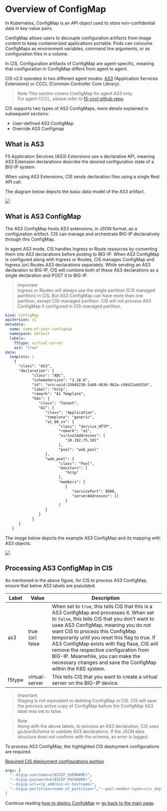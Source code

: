 # Overview of ConfigMap
In Kubernetes, ConfigMap is an API object used to store non-confidential data in key-value pairs.

ConfigMap allows users to decouple configuration artifacts from image content to keep containerized applications portable. Pods can consume ConfigMaps as environment variables, command line arguments, or as configuration files in a volume.

In CIS, Configuration artifacts of ConfigMap are agent-specific, meaning that configuration in ConfigMap differs from agent to agent. 

CIS v2.0 operates in two different agent modes: [AS3](https://clouddocs.f5.com/products/extensions/f5-appsvcs-extension/latest/) (Application Services Extensions) or CCCL (Common Controller Core Library).

>Note
This section covers ConfigMap for agent AS3 only.   
For agent CCCL, please refer to [f5-cccl github repo](https://github.com/f5devcentral/f5-cccl).  

CIS supports two types of AS3 ConfigMaps, more details explained in subsequent sections:

* User-defined AS3 ConfigMap
* Override AS3 Configmap

## What is AS3
F5 Application Services (AS3) Extensions use a declarative API, meaning AS3 Extension declarations describe the desired configuration state of a BIG-IP system.

When using AS3 Extensions, CIS sends declaration files using a single Rest API call.

The diagram below depicts the basic data model of the AS3 artifact.

![](https://clouddocs.f5.com/containers/latest/_images/config-map-diagram.png)

## What is AS3 ConfigMap
The AS3 ConfigMap hosts AS3 extensions, in JSON format, as a configuration artifact. CIS can manage and orchestrate BIG-IP declaratively through this ConfigMap.

In agent AS3 mode, CIS handles Ingress or Route resources by converting them into AS3 declarations before posting to BIG-IP. When AS3 ConfigMap is configured along with Ingress or Routes, CIS manages ConfigMap and Ingress (or) Routes AS3 declarations separately. While sending an AS3 declaration to BIG-IP, CIS will combine both of these AS3 declarations as a single declaration and POST it to BIG-IP.

>Important  
Ingress or Routes will always use the single partition (CIS managed partition) in CIS. But AS3 ConfigMap can have more than one partition, except CIS-managed partition. CIS will not process AS3 ConfigMap if configured in CIS-managed partition.

```yaml
kind: ConfigMap
apiVersion: v1
metadata:
  name: name-of-your-configmap
  namespace: default
  labels:
    f5type: virtual-server
    as3: "true"
data:
  template: |
    {
      "class": "AS3",
      "declaration": {
            "class": "ADC",
            "schemaVersion": "3.18.0",
            "id": "urn:uuid:33045210-3ab8-4636-9b2a-c98d22ab915d",
            "label": "http",
            "remark": "A1 Template",
            "k8s": {
               "class": "Tenant",
               "A1": {
                  "class": "Application",
                  "template": "generic",
                  "a1_80_vs": {
                        "class": "Service_HTTP",
                        "remark": "a1",
                        "virtualAddresses": [
                           "10.192.75.101"
                        ],
                        "pool": "web_pool"
                  },
                  "web_pool": {
                        "class": "Pool",
                        "monitors": [
                           "http"
                        ],
                        "members": [
                           {
                              "servicePort": 8080,
                              "serverAddresses": []
                           }
                        ]
                  }
               }
            }
      }
   }
```  
The image below depicts the example AS3 ConfigMap and its mapping with AS3 objects.

![](https://clouddocs.f5.com/containers/latest/_images/config-map-diagram2.png)

## Processing AS3 ConfigMap in CIS
As mentioned in the above figure, for CIS to process AS3 ConfigMap, ensure that below AS3 labels are populated.

Label | Value | Description
------------ | ------------- | -------------
as3 | true (or) false | When set to `true`, this tells CIS that this is a AS3 ConfigMap and processes it. When set to `false`, this tells CIS that you don’t want to usee AS3 ConfigMap, meaning you do not want CIS to process this ConfigMap temporarily until you reset this flag to true. If AS3 ConfigMap exists with flag flase, CIS will remove the respective configuration from BIG-IP. Meanwhile, you can make the necessary changes and save the ConfigMap within the K8S system.
f5type | virtual-server | This tells CIS that you want to create a virtual server on the BIG-IP device.

> Important  
Staging is not equivalent to deleting ConfigMap in CIS. CIS will save the previous active copy of ConfigMap before the ConfigMap AS3 label was set to false.

> Note  
Along with the above labels, to process an AS3 declaration, CIS uses goJsonSchema to validate AS3 declarations. If the JSON data structure does not conform with the schema, an error is logged.

To process AS3 ConfigMap, the highlighted CIS deployment configurations are required.  

[Required CIS deployment configurations portion](https://github.com/SalinaYu/EKS-and-F5-Intergration/blob/main/config/cis-deploy.yaml#L42)
```yaml
args: [
  "--bigip-username=$(BIGIP_USERNAME)",
  "--bigip-password=$(BIGIP_PASSWORD)",
  "--bigip-url=<ip_address-or-hostname>",
  "--bigip-partition=<name_of_partition>","--pool-member-type=<cis_deployment_type_nodeport_or_cluster>,
]
```
Continue reading [how to deploy ConfigMap](https://github.com/SalinaYu/EKS-and-F5-Intergration/blob/main/docs/ConfigMap%20Deployment.md) or
[go back to the main page](https://github.com/SalinaYu/EKS-and-F5-Intergration#quick-start).